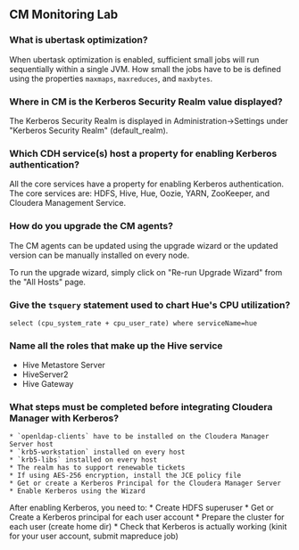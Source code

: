 ## CM Monitoring Lab
### What is ubertask optimization?
When ubertask optimization is enabled, sufficient small jobs will run sequentially within a single JVM. How small the jobs have to be is defined using the properties `maxmaps`, `maxreduces`, and `maxbytes`.

### Where in CM is the Kerberos Security Realm value displayed?
The Kerberos Security Realm is displayed in Administration->Settings under "Kerberos Security Realm" (default_realm).

### Which CDH service(s) host a property for enabling Kerberos authentication?
All the core services have a property for enabling Kerberos authentication. The core services are: HDFS, Hive, Hue, Oozie, YARN, ZooKeeper, and Cloudera Management Service.

### How do you upgrade the CM agents?
The CM agents can be updated using the upgrade wizard or the updated version can be manually installed on every node.

To run the upgrade wizard, simply click on "Re-run Upgrade Wizard" from the "All Hosts" page.

### Give the `tsquery` statement used to chart Hue's CPU utilization?
`select (cpu_system_rate + cpu_user_rate) where serviceName=hue`

### Name all the roles that make up the Hive service
* Hive Metastore Server
* HiveServer2
* Hive Gateway

### What steps must be completed before integrating Cloudera Manager with Kerberos?
	* `openldap-clients` have to be installed on the Cloudera Manager Server host
	* `krb5-workstation` installed on every host
	* `krb5-libs` installed on every host
	* The realm has to support renewable tickets
	* If using AES-256 encryption, install the JCE policy file
	* Get or create a Kerberos Principal for the Cloudera Manager Server
	* Enable Kerberos using the Wizard
After enabling Kerberos, you need to:
	* Create HDFS superuser
	* Get or Create a Kerberos principal for each user account
	* Prepare the cluster for each user (create home dir)
	* Check that Kerberos is actually working (kinit for your user account, submit mapreduce job)
